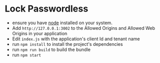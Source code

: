 # Lock Passwordless

* ensure you have [node](https://nodejs.org/) installed on your system.
* Add `http://127.0.0.1:3002` to the Allowed Origins and Allowed Web Origins in your application
* Edit `index.js` with the application's client Id and tenant name
* run `npm install` to install the project's dependencies
* run `npm run build` to build the bundle
* run `npm start`
